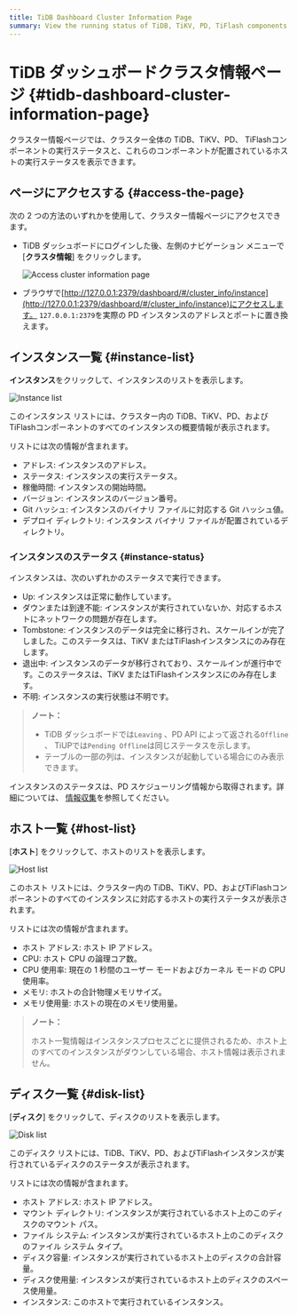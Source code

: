 ```yaml
---
title: TiDB Dashboard Cluster Information Page
summary: View the running status of TiDB, TiKV, PD, TiFlash components in the entire cluster and the running status of the host on which these components are located.
---
```


# TiDB ダッシュボードクラスタ情報ページ {#tidb-dashboard-cluster-information-page}

クラスター情報ページでは、クラスター全体の TiDB、TiKV、PD、 TiFlashコンポーネントの実行ステータスと、これらのコンポーネントが配置されているホストの実行ステータスを表示できます。

## ページにアクセスする {#access-the-page}

次の 2 つの方法のいずれかを使用して、クラスター情報ページにアクセスできます。

-   TiDB ダッシュボードにログインした後、左側のナビゲーション メニューで [**クラスタ情報**] をクリックします。

    ![Access cluster information page](https://download.pingcap.com/images/docs/dashboard/dashboard-cluster-info-access-v650.png)

-   ブラウザで[http://127.0.0.1:2379/dashboard/#/cluster_info/instance](http://127.0.0.1:2379/dashboard/#/cluster_info/instance)にアクセスします。 `127.0.0.1:2379`を実際の PD インスタンスのアドレスとポートに置き換えます。

## インスタンス一覧 {#instance-list}

**インスタンス**をクリックして、インスタンスのリストを表示します。

![Instance list](https://download.pingcap.com/images/docs/dashboard/dashboard-cluster-info-instances-v650.png)

このインスタンス リストには、クラスター内の TiDB、TiKV、PD、およびTiFlashコンポーネントのすべてのインスタンスの概要情報が表示されます。

リストには次の情報が含まれます。

-   アドレス: インスタンスのアドレス。
-   ステータス: インスタンスの実行ステータス。
-   稼働時間: インスタンスの開始時間。
-   バージョン: インスタンスのバージョン番号。
-   Git ハッシュ: インスタンスのバイナリ ファイルに対応する Git ハッシュ値。
-   デプロイ ディレクトリ: インスタンス バイナリ ファイルが配置されているディレクトリ。

### インスタンスのステータス {#instance-status}

インスタンスは、次のいずれかのステータスで実行できます。

-   Up: インスタンスは正常に動作しています。
-   ダウンまたは到達不能: インスタンスが実行されていないか、対応するホストにネットワークの問題が存在します。
-   Tombstone: インスタンスのデータは完全に移行され、スケールインが完了しました。このステータスは、TiKV またはTiFlashインスタンスにのみ存在します。
-   退出中: インスタンスのデータが移行されており、スケールインが進行中です。このステータスは、TiKV またはTiFlashインスタンスにのみ存在します。
-   不明: インスタンスの実行状態は不明です。

> **ノート：**
>
> -   TiDB ダッシュボードでは`Leaving` 、PD API によって返される`Offline` 、 TiUPでは`Pending Offline`は同じステータスを示します。
> -   テーブルの一部の列は、インスタンスが起動している場合にのみ表示できます。

インスタンスのステータスは、PD スケジューリング情報から取得されます。詳細については、 [情報収集](/tidb-scheduling.md#information-collection)を参照してください。

## ホスト一覧 {#host-list}

[**ホスト**] をクリックして、ホストのリストを表示します。

![Host list](https://download.pingcap.com/images/docs/dashboard/dashboard-cluster-info-hosts-v650.png)

このホスト リストには、クラスター内の TiDB、TiKV、PD、およびTiFlashコンポーネントのすべてのインスタンスに対応するホストの実行ステータスが表示されます。

リストには次の情報が含まれます。

-   ホスト アドレス: ホスト IP アドレス。
-   CPU: ホスト CPU の論理コア数。
-   CPU 使用率: 現在の 1 秒間のユーザー モードおよびカーネル モードの CPU 使用率。
-   メモリ: ホストの合計物理メモリサイズ。
-   メモリ使用量: ホストの現在のメモリ使用量。

> **ノート：**
>
> ホスト一覧情報はインスタンスプロセスごとに提供されるため、ホスト上のすべてのインスタンスがダウンしている場合、ホスト情報は表示されません。

## ディスク一覧 {#disk-list}

[**ディスク**] をクリックして、ディスクのリストを表示します。

![Disk list](https://download.pingcap.com/images/docs/dashboard/dashboard-cluster-info-disks-v650.png)

このディスク リストには、TiDB、TiKV、PD、およびTiFlashインスタンスが実行されているディスクのステータスが表示されます。

リストには次の情報が含まれます。

-   ホスト アドレス: ホスト IP アドレス。
-   マウント ディレクトリ: インスタンスが実行されているホスト上のこのディスクのマウント パス。
-   ファイル システム: インスタンスが実行されているホスト上のこのディスクのファイル システム タイプ。
-   ディスク容量: インスタンスが実行されているホスト上のディスクの合計容量。
-   ディスク使用量: インスタンスが実行されているホスト上のディスクのスペース使用量。
-   インスタンス: このホストで実行されているインスタンス。
